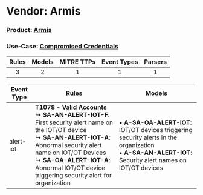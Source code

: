 Vendor: Armis
=============
### Product: [Armis](../ds_armis_armis.md)
### Use-Case: [Compromised Credentials](../../../../UseCases/uc_compromised_credentials.md)

| Rules | Models | MITRE TTPs | Event Types | Parsers |
|:-----:|:------:|:----------:|:-----------:|:-------:|
|   3   |   2    |     1      |      1      |    1    |

| Event Type | Rules                                                                                                                                                                                                                                                                                         | Models                                                                                                                                                            |
| ---------- | --------------------------------------------------------------------------------------------------------------------------------------------------------------------------------------------------------------------------------------------------------------------------------------------- | ----------------------------------------------------------------------------------------------------------------------------------------------------------------- |
| alert-iot  | <b>T1078 - Valid Accounts</b><br> ↳ <b>SA-AN-ALERT-IOT-F</b>: First security alert name on the IOT/OT device<br> ↳ <b>SA-AN-ALERT-IOT-A</b>: Abnormal security alert name on IOT/OT Devices<br> ↳ <b>SA-OA-ALERT-IOT-A</b>: Abnormal IOT/OT device triggering security alert for organization |  • <b>A-SA-OA-ALERT-IOT</b>: IOT/OT devices triggering security alerts in the organization<br> • <b>A-SA-AN-ALERT-IOT</b>: Security alert names on IOT/OT devices |
